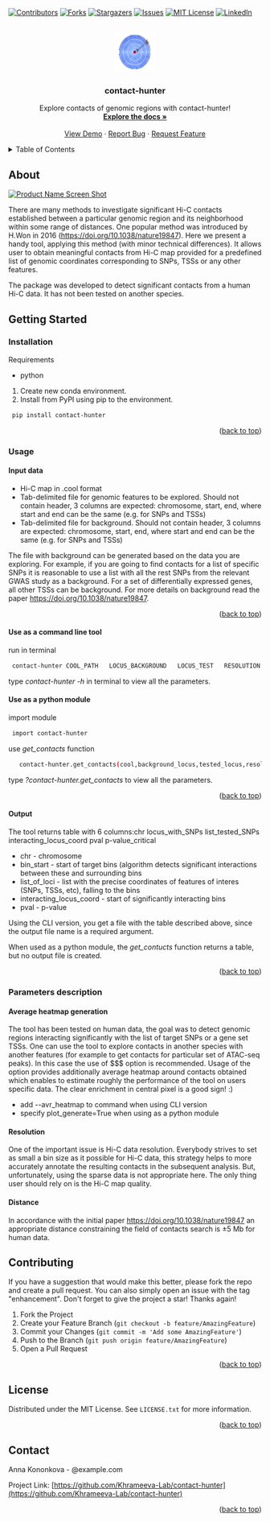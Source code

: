 <div id="top"></div>
<!--
*** Thanks for checking out the contact-hunter. If you have a suggestion
*** that would make this better, please fork the repo and create a pull request
*** or simply open an issue with the tag "enhancement".
-->



<!-- PROJECT SHIELDS -->
<!--
*** I'm using markdown "reference style" links for readability.
*** Reference links are enclosed in brackets [ ] instead of parentheses ( ).
*** See the bottom of this document for the declaration of the reference variables
*** for contributors-url, forks-url, etc. This is an optional, concise syntax you may use.
*** https://www.markdownguide.org/basic-syntax/#reference-style-links
-->
[![Contributors][contributors-shield]][contributors-url]
[![Forks][forks-shield]][forks-url]
[![Stargazers][stars-shield]][stars-url]
[![Issues][issues-shield]][issues-url]
[![MIT License][license-shield]][license-url]
[![LinkedIn][linkedin-shield]][linkedin-url]



<!-- PROJECT LOGO -->
<br />
<div align="center">
  <a href="https://github.com/Khrameeva-Lab/contact-hunter">
    <img src="images/logo.png" alt="Logo" width="80" height="80">
  </a>

  <h3 align="center">contact-hunter</h3>

  <p align="center">
    Explore contacts of genomic regions with contact-hunter!
    <br />
    <a href="https://github.com/Khrameeva-Lab/contact-hunter"><strong>Explore the docs »</strong></a>
    <br />
    <br />
    <a href="https://github.com/Khrameeva-Lab/contact-hunter">View Demo</a>
    ·
    <a href="https://github.com/Khrameeva-Lab/contact-hunter/issues">Report Bug</a>
    ·
    <a href="https://github.com/Khrameeva-Lab/contact-hunter/issues">Request Feature</a>
  </p>
</div>



<!-- TABLE OF CONTENTS -->

<details>
  <summary>Table of Contents</summary>
  <ul>
    <li>
      <a href="#about">About</a>
    </li>
    <li>
      <a href="#getting-started">Getting Started</a>
    <ul> 
        <li><a href="#installation">Installation</a></li>
        <li><a href="#usage">Usage</a></li>
          <ul>
             <li><a href="#input-data">input data</a></li>
             <li><a href="#use-as-a-command-line-tool">use as a command line tool</a></li>
             <li><a href="#use-as-a-python-module">use as a python module</a></li>
             <li><a href="#output">output</a></li>
          </ul> 
        <li><a href="#parameters-description">Parameters description</a></li>
        <ul>
            <li><a href="#average-heatmap-generation">average heatmap generation</a></li>
            <li><a href="#resolution">resolution</a></li>
            <li><a href="#distance">distance</a></li>
        </ul> 
   </ul>
     </li>  
        <li><a href="#contributing">Contributing</a></li>
        <li><a href="#license">License</a></li>
        <li><a href="#contact">Contact</a></li>
     
  </ul>
</details>



<!-- ABOUT THE PROJECT -->
## About 

[![Product Name Screen Shot][product-screenshot]](https://example.com)

There are many methods to investigate significant Hi-C contacts established between a particular genomic region and its neighborhood within some range of distances. One popular method was introduced by H.Won in 2016 (https://doi.org/10.1038/nature19847). Here we present a handy tool, applying this method (with minor technical differences). It allows user to obtain meaningful contacts from Hi-C map provided for a predefined list of genomic coordinates corresponding to SNPs, TSSs or any other features.

The package was developed to detect significant contacts from a human Hi-C data. It has not been tested on another species.


<!-- GETTING STARTED -->
## Getting Started

### Installation
Requirements
        <ul>
          <li>python</li>
        </ul> 

1. Create new conda environment. 
2. Install from PyPI using pip to the environment.
  ```sh
   pip install contact-hunter
   ```
<p align="right">(<a href="#top">back to top</a>)</p>



### Usage

#### Input data

 <ul>
           <li>Hi-C map in .cool format</li> 
           <li>Tab-delimited file for genomic features to be explored. Should not contain header, 3 columns are expected: chromosome, start, end, where start and end can be the same (e.g. for SNPs and TSSs)</li>
            <li>Tab-delimited file for background. Should not contain header, 3 columns are expected: chromosome, start, end, where start and end can be the same (e.g. for SNPs and TSSs)</li>
        </ul> 

   The file with background can be generated based on the data you are exploring. For example, if you are going to find contacts for a list of specific SNPs it is reasonable to use a list with all the rest SNPs from the relevant GWAS study as a background. For a set of differentially expressed genes, all other TSSs can be background. For more details on background read the paper https://doi.org/10.1038/nature19847.
 <p align="right">(<a href="#top">back to top</a>)</p>



#### Use as a command line tool
run in terminal
  ```sh
   contact-hunter COOL_PATH   LOCUS_BACKGROUND   LOCUS_TEST   RESOLUTION   DISTANCE   RESULTS_FILE
```
type  _contact-hunter  -h_   in terminal to view all the parameters.

#### Use as a python module
import module
  ```sh
   import contact-hunter
   ```
 use _get_contacts_ function
 
```sh
   contact-hunter.get_contacts(cool,background_locus,tested_locus,resolution,distance)
   ```
 type  _?contact-hunter.get_contacts_  to view all the parameters.

<p align="right">(<a href="#top">back to top</a>)</p>

#### Output 
The tool returns table with 6 columns:chr     locus_with_SNPs list_tested_SNPs        interacting_locus_coord pval    p-value_critical
        <ul>
          <li>chr - chromosome</li>
          <li>bin_start - start of target bins (algorithm detects significant interactions between these and surrounding bins</li>
          <li>list_of_loci - list with the precise coordinates of features of interes (SNPs, TSSs, etc), falling to the bins</li>
          <li>interacting_locus_coord - start of significantly interacting bins</li>
          <li>pval - p-value</li>

</ul> 

Using the CLI version, you get a file with the table described above, since the output file name is a required argument.

When used as a python module, the _get_contucts_ function returns a table, but no output file is created.

<p align="right">(<a href="#top">back to top</a>)</p>

<!-- PARAMETERS DESCRIPTION -->
### Parameters description

#### Average heatmap generation

The tool has been tested on human data, the goal was to detect genomic regions interacting significantly with the list of target SNPs or a gene set TSSs. One can use the tool to explore contacts in another species with another features (for example to get contacts for particular set of ATAC-seq peaks). In this case the use of $$$ option is recommended. Usage of the option provides additionally average heatmap around contacts obtained which enables to estimate roughly the performance of the tool on users specific data. The clear enrichment in central pixel is a good sign! :)
 <ul>
          <li>add --avr_heatmap to command when using CLI version</li>
          <li>specify plot_generate=True when using as a python module</li>
 </ul> 


#### Resolution

One of the important issue is Hi-C data resolution. Everybody strives to set as small a bin size as it possible for Hi-C data, this strategy helps to more accurately annotate the resulting contacts in the subsequent analysis. But, unfortunately, using the sparse data is not appropriate here. The only thing user should rely on is the Hi-C map quality.  

#### Distance 
In accordance with the initial paper https://doi.org/10.1038/nature19847 an appropriate distance constraining the field of contacts search is ±5 Mb for human data. 



<!-- CONTRIBUTING -->
## Contributing

If you have a suggestion that would make this better, please fork the repo and create a pull request. You can also simply open an issue with the tag "enhancement".
Don't forget to give the project a star! Thanks again!

1. Fork the Project
2. Create your Feature Branch (`git checkout -b feature/AmazingFeature`)
3. Commit your Changes (`git commit -m 'Add some AmazingFeature'`)
4. Push to the Branch (`git push origin feature/AmazingFeature`)
5. Open a Pull Request

<p align="right">(<a href="#top">back to top</a>)</p>



<!-- LICENSE -->
## License

Distributed under the MIT License. See `LICENSE.txt` for more information.

<p align="right">(<a href="#top">back to top</a>)</p>



<!-- CONTACT -->
## Contact

Anna Kononkova - @example.com

Project Link: [https://github.com/Khrameeva-Lab/contact-hunter](https://github.com/Khrameeva-Lab/contact-hunter)

<p align="right">(<a href="#top">back to top</a>)</p>




<!-- MARKDOWN LINKS & IMAGES -->
<!-- https://www.markdownguide.org/basic-syntax/#reference-style-links -->
[contributors-shield]: https://img.shields.io/github/contributors/othneildrew/Best-README-Template.svg?style=for-the-badge
[contributors-url]: https://github.com/othneildrew/Best-README-Template/graphs/contributors
[forks-shield]: https://img.shields.io/github/forks/othneildrew/Best-README-Template.svg?style=for-the-badge
[forks-url]: https://github.com/othneildrew/Best-README-Template/network/members
[stars-shield]: https://img.shields.io/github/stars/othneildrew/Best-README-Template.svg?style=for-the-badge
[stars-url]: https://github.com/othneildrew/Best-README-Template/stargazers
[issues-shield]: https://img.shields.io/github/issues/othneildrew/Best-README-Template.svg?style=for-the-badge
[issues-url]: https://github.com/othneildrew/Best-README-Template/issues
[license-shield]: https://img.shields.io/github/license/othneildrew/Best-README-Template.svg?style=for-the-badge
[license-url]: https://github.com/othneildrew/Best-README-Template/blob/master/LICENSE.txt
[linkedin-shield]: https://img.shields.io/badge/-LinkedIn-black.svg?style=for-the-badge&logo=linkedin&colorB=555
[linkedin-url]: https://linkedin.com/in/othneildrew
[product-screenshot]: images/screenshot.png
